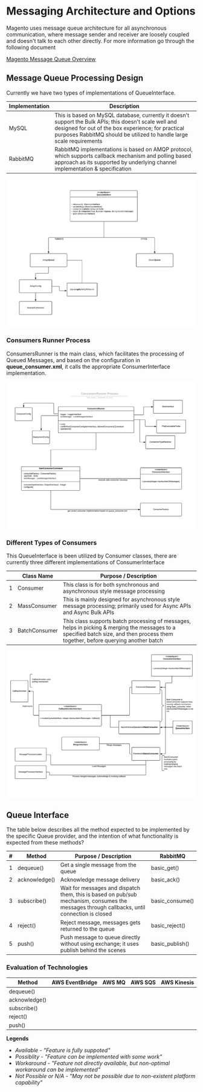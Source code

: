 # Messaging Architecture and Options

Magento uses message queue architecture for all asynchronous communication, where message sender and receiver are loosely coupled and doesn't talk to each other directly. For more information go through the following document 

[Magento Message Queue Overview](https://devdocs.magento.com/guides/v2.3/extension-dev-guide/message-queues/message-queues.html)

## Message Queue Processing Design

Currently we have two types of implementations of QueueInterface.

| Implementation | Description                                                  |
| -------------- | ------------------------------------------------------------ |
| MySQL          | This is based on MySQL database, currently it doesn't support the Bulk APIs; this doesn't scale well and designed for out of the box experience; for practical purposes RabbitMQ should be utilized to handle large scale requirements |
| RabbitMQ       | RabbitMQ implementations is based on AMQP protocol, which supports callback mechanism and polling based approach as its supported by underlying channel implementation & specification |

![Queue Interface UML Diagram](QueueInterfaceUML.png)

### Consumers Runner Process

ConsumersRunner is the main class, which facilitates the processing of Queued Messages, and based on the configuration in **queue_consumer.xml**, it calls the appropriate ConsumerInterface implementation. 

![Queue Interface UML Diagram](ConsumersRunnerProcessUML.png)

### Different Types of Consumers

This QueueInterface is been utilized by Consumer classes, there are currently three different implementations of ConsumerInterface

|      | Class Name    | Purpose / Description                                        |
| ---- | ------------- | ------------------------------------------------------------ |
| 1    | Consumer      | This class is for both synchronous and asynchronous style message processing |
| 2    | MassConsumer  | This is mainly designed for asynchronous style message processing; primarily used for Async APIs and Async Bulk APIs |
| 3    | BatchConsumer | This class supports batch processing of messages, helps in picking & merging the messages to a specified batch size, and then process them together, before querying another batch |

![Queue Interface UML Diagram](ConsumerInterfaceUML.png)

## Queue Interface

The table below describes all the method expected to be implemented by the specific Queue provider, and the intention of what functionality is expected from these methods?

| #    | Method        | Purpose / Description                                        | RabbitMQ        |
| ---- | ------------- | ------------------------------------------------------------ | --------------- |
| 1    | dequeue()     | Get a single message from the queue                          | basic_get()     |
| 2    | acknowledge() | Acknowledge message delivery                                 | basic_ack()     |
| 3    | subscribe()   | Wait for messages and dispatch them, this is based on pub/sub mechanism, consumes the messages through callbacks, until connection is closed | basic_consume() |
| 4    | reject()      | Reject message, messages gets returned to the queue          | basic_reject()  |
| 5    | push()        | Push message to queue directly without using exchange; it uses publish behind the scenes | basic_publish() |
### Evaluation of Technologies 

| Method        | AWS EventBridge | AWS MQ | AWS SQS | AWS Kinesis |
| ------------- | --------------- | ------ | ------- | ----------- |
| dequeue()     |                 |        |         |             |
| acknowledge() |                 |        |         |             |
| subscribe()   |                 |        |         |             |
| reject()      |                 |        |         |             |
| push()        |                 |        |         |             |

**Legends**

- *Available - "Feature is fully suppoted"*
- *Possiblity - "Feature can be implemented with some work"*
- *Workaround - "Feature not directly available, but non-optimal workaround can be implemented"*
- *Not Possible or N/A - "May not be possible due to non-existent platform capability"*

